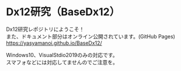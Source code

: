 # Dx12研究（BaseDx12）
Dx12研究レポジトリにようこそ！  
また、ドキュメント部分はオンライン公開されています。(GitHub Pages)  
https://yasyamanoi.github.io/BaseDx12/  

Windows10、VisualStdio2019のみの対応です。  
スマフォなどには対応してませんのでご注意を。
